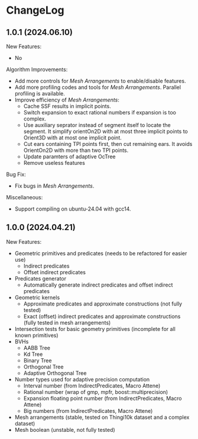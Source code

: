 # ChangeLog

## 1.0.1 (2024.06.10)

New Features:

- No

Algorithm Improvements:

- Add more controls for *Mesh Arrangements* to enable/disable features.
- Add more profiling codes and tools for *Mesh Arrangements*. Parallel profiling is available.
- Improve efficiency of *Mesh Arrangements*:
  - Cache SSF results in implicit points.
  - Switch expansion to exact rational numbers if expansion is too complex.
  - Use auxiliary seprator instead of segment itself to locate the segment. It simplify orientOn2D with at most three implicit points to Orient3D with at most one implicit point.
  - Cut ears containing TPI points first, then cut remaining ears. It avoids OrientOn2D with more than two TPI points.
  - Update paramters of adaptive OcTree
  - Remove useless features

Bug Fix:

- Fix bugs in *Mesh Arrangements*.

Miscellaneous:

- Support compiling on ubuntu-24.04 with gcc14.

## 1.0.0 (2024.04.21)

New Features:

- Geometric primitives and predicates (needs to be refactored for easier use)
  - Indirect predicates
  - Offset indirect predicates
- Predicates generator
  - Automatically generate indirect predicates and offset indirect predicates
- Geometric kernels
  - Approximate predicates and approximate constructions (not fully tested)
  - Exact (offset) indirect predicates and approximate constructions (fully tested in mesh arrangements)
- Intersection tests for basic geometry primitives (incomplete for all known primitives)
- BVHs
  - AABB Tree
  - Kd Tree
  - Binary Tree
  - Orthogonal Tree
  - Adaptive Orthogonal Tree
- Number types used for adaptive precision computation
  - Interval number (from IndirectPredicates, Macro Attene)
  - Rational number (wrap of gmp, mpfr, boost::multiprecision)
  - Expansion floating point number (from IndirectPredicates, Macro Attene)
  - Big numbers (from IndirectPredicates, Macro Attene)
- Mesh arrangements (stable, tested on Thingi10k dataset and a complex dataset)
- Mesh boolean (unstable, not fully tested)
